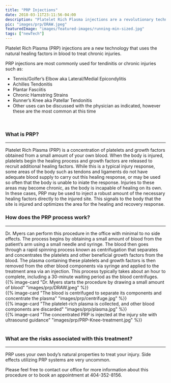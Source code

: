 ```yaml
---
title: "PRP Injections"
date: 2018-03-11T23:11:56-04:00
description: "Platelet Rich Plasma injections are a revolutionary technology that uses natural healing factors to treat chronic injuries like tendinitis and epicondylitis"
pic: "images/prp/DRAW.jpeg"
featuredImage: "images/featured-images/running-min-sized.jpg"
tags: ["newTech"]
---
```



Platelet Rich Plasma (PRP) injections are a new technology that uses the natural healing factors in blood to treat chronic injuries.

PRP injections are most commonly used for tendinitis or chronic injuries such as:

* Tennis/Golfer’s Elbow aka Lateral/Medial Epicondylitis
* Achilles Tendonitis
* Plantar Fasciitis
* Chronic Hamstring Strains
* Runner’s Knee aka Patellar Tendonitis
* Other uses can be discussed with the physician as indicated, however these are the most common at this time  
<br>

### What is PRP?  
<hr>
Platelet Rich Plasma (PRP) is a concentration of platelets and growth factors obtained from a small amount of your own blood. When the body is injured, platelets begin the healing process and growth factors are released to recruit additional healing factors. While this is a typical injury response, some areas of the body such as tendons and ligaments do not have adequate blood supply to carry out this healing response, or may be used so often that the body is unable to iniate the response. Injuries to these areas may become chronic, as the body is incapable of healing on its own. In these cases, PRP may be used to inject a robust amount of the necessary healing factors directly to the injured site. This signals to the body that the site is injured and optimizes the area for the healing and recovery response.

<br>

### How does the PRP process work?
<hr>
Dr. Myers can perform this procedure in the office with minimal to no side effects. The process begins by obtaining a small amount of blood from the patient’s arm using a small needle and syringe. The blood then goes through a rapid spinning process known as centrifugation that separates and concentrates the platelets and other beneficial growth factors from the blood. The plasma containing these platelets and growth factors is then removed from the other blood components via syringe and applied to the treatment area via an injection. This process typically takes about an hour to complete, including a 30-minute waiting period as the blood centrifuges. 

<br>
  <div class="row">
    <div class="col-sm-6">
        {{% image-card "Dr. Myers starts the procedure by drawing a small amount of blood" "images/prp/DRAW.jpeg" %}}
    </div>
    <div class="col-sm-6">
       {{% image-card "The blood is centrifuged to separate its components and concentrate the plasma" "images/prp/centrifuge.jpg" %}}
    </div>
    <div class="col-sm-6">
      {{% image-card "The platelet-rich plasma is collected, and other blood components are discarded" "images/prp/plasma.jpg" %}}
    </div>
    <div class="col-sm-6">
    {{% image-card "The concentrated PRP is injected at the injury site with ultrasound guidance" "images/prp/PRP-Knee-treatment.jpg" %}}
    </div>
  </div>

<br>

### What are the risks associated with this treatment?  
<hr>
PRP uses your own body’s natural properties to treat your injury. Side effects utilizing PRP systems are very uncommon.

Please feel free to contact our office for more information about this procedure or to book an appointment at 404-352-8156.
